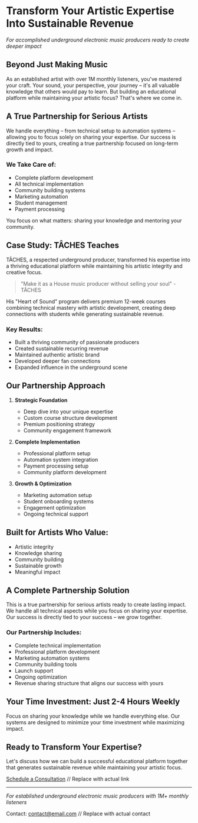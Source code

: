# Transform Your Artistic Expertise Into Sustainable Revenue

*For accomplished underground electronic music producers ready to create deeper impact*

## Beyond Just Making Music

As an established artist with over 1M monthly listeners, you've mastered your craft. Your sound, your perspective, your journey – it's all valuable knowledge that others would pay to learn. But building an educational platform while maintaining your artistic focus? That's where we come in.

## A True Partnership for Serious Artists

We handle everything – from technical setup to automation systems – allowing you to focus solely on sharing your expertise. Our success is directly tied to yours, creating a true partnership focused on long-term growth and impact.

### We Take Care of:
- Complete platform development
- All technical implementation
- Community building systems
- Marketing automation
- Student management
- Payment processing

You focus on what matters: sharing your knowledge and mentoring your community.

## Case Study: TÂCHES Teaches

TÂCHES, a respected underground producer, transformed his expertise into a thriving educational platform while maintaining his artistic integrity and creative focus.

> "Make it as a House music producer without selling your soul" - TÂCHES

His "Heart of Sound" program delivers premium 12-week courses combining technical mastery with artistic development, creating deep connections with students while generating sustainable revenue.

### Key Results:
- Built a thriving community of passionate producers
- Created sustainable recurring revenue
- Maintained authentic artistic brand
- Developed deeper fan connections
- Expanded influence in the underground scene

## Our Partnership Approach

1. **Strategic Foundation**
   - Deep dive into your unique expertise
   - Custom course structure development
   - Premium positioning strategy
   - Community engagement framework

2. **Complete Implementation**
   - Professional platform setup
   - Automation system integration
   - Payment processing setup
   - Community platform development

3. **Growth & Optimization**
   - Marketing automation setup
   - Student onboarding systems
   - Engagement optimization
   - Ongoing technical support

## Built for Artists Who Value:
- Artistic integrity
- Knowledge sharing
- Community building
- Sustainable growth
- Meaningful impact

## A Complete Partnership Solution

This is a true partnership for serious artists ready to create lasting impact. We handle all technical aspects while you focus on sharing your expertise. Our success is directly tied to your success – we grow together.

### Our Partnership Includes:
- Complete technical implementation
- Professional platform development
- Marketing automation systems
- Community building tools
- Launch support
- Ongoing optimization
- Revenue sharing structure that aligns our success with yours

## Your Time Investment: Just 2-4 Hours Weekly

Focus on sharing your knowledge while we handle everything else. Our systems are designed to minimize your time investment while maximizing impact.

## Ready to Transform Your Expertise?

Let's discuss how we can build a successful educational platform together that generates sustainable revenue while maintaining your artistic focus.

[Schedule a Consultation](#) // Replace with actual link

---

*For established underground electronic music producers with 1M+ monthly listeners*

Contact: [contact@email.com](#) // Replace with actual contact

